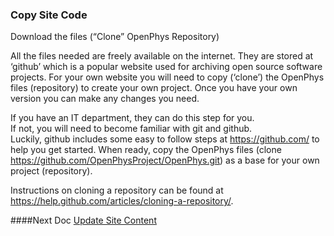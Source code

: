 ### Copy Site Code
Download the files (“Clone” OpenPhys Repository)  

All the files needed are freely available on the internet. 
They are stored at ‘github’ which is a popular website used for archiving open source software projects. 
For your own website you will need to copy (‘clone’) the OpenPhys files (repository) to create your own project. Once you have your own version you can make any changes you need.

If you have an IT department, they can do this step for you.  
If not, you will need to become familiar with git and github.  
Luckily, github includes some easy to follow steps at https://github.com/ to help you get started. 
When ready, copy the OpenPhys files (clone https://github.com/OpenPhysProject/OpenPhys.git) as a base for 
your own project (repository).  

Instructions on cloning a repository can be found at
 https://help.github.com/articles/cloning-a-repository/.

####Next Doc
[Update Site Content](https://github.com/OpenPhysProject/OpenPhys/blob/master/docs/newSiteDocs/03_Update_Site_Content.md)
